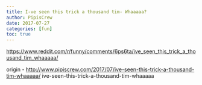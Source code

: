 ```yaml
---
title: I-ve seen this trick a thousand tim- Whaaaaa?
author: PipisCrew
date: 2017-07-27
categories: [fun]
toc: true
---
```


https://www.reddit.com/r/funny/comments/6ps6ta/ive_seen_this_trick_a_thousand_tim_whaaaaa/

origin - http://www.pipiscrew.com/2017/07/ive-seen-this-trick-a-thousand-tim-whaaaaa/ ive-seen-this-trick-a-thousand-tim-whaaaaa